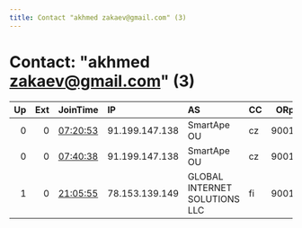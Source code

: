 ```yaml
---
title: Contact "akhmed zakaev@gmail.com" (3)
---
```


# Contact: "akhmed zakaev@gmail.com" (3)

|   Up |   Ext | JoinTime                                                                                              | IP             | AS                            | CC   |   ORp |   Dirp | OS    | Version   | Nickname         |   eFamMembers |
|-----:|------:|:------------------------------------------------------------------------------------------------------|:---------------|:------------------------------|:-----|------:|-------:|:------|:----------|:-----------------|--------------:|
|    0 |     0 | [07:20:53](https://nusenu.github.io/OrNetStats/w/relay/2745AB15C4B546034C6BDAE0A438285238A3045D.html) | 91.199.147.138 | SmartApe OU                   | cz   |  9001 |      0 | Linux | 0.4.5.16  | MEGArdddddelays  |             1 |
|    0 |     0 | [07:40:38](https://nusenu.github.io/OrNetStats/w/relay/25A971D300DE46AEB868F000C51411DB74CE078A.html) | 91.199.147.138 | SmartApe OU                   | cz   |  9001 |      0 | Linux | 0.4.5.16  | MEGArdddddelays  |             1 |
|    1 |     0 | [21:05:55](https://nusenu.github.io/OrNetStats/w/relay/0E985BF6FD5178870CC9BEFBD2949D339EC6B666.html) | 78.153.139.149 | GLOBAL INTERNET SOLUTIONS LLC | fi   |  9001 |      0 | Linux | 0.4.5.16  | MEGAresdfsdflays |             1 |
